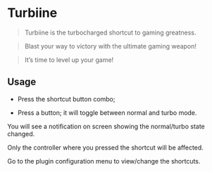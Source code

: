 # Turbiine

> Turbiine is the turbocharged shortcut to gaming greatness.

> Blast your way to victory with the ultimate gaming weapon!

> It’s time to level up your game!


## Usage

  - Press the shortcut button combo;

  - Press a button; it will toggle between normal and turbo mode.

You will see a notification on screen showing the normal/turbo state changed.

Only the controller where you pressed the shortcut will be affected.

Go to the plugin configuration menu to view/change the shortcuts.


